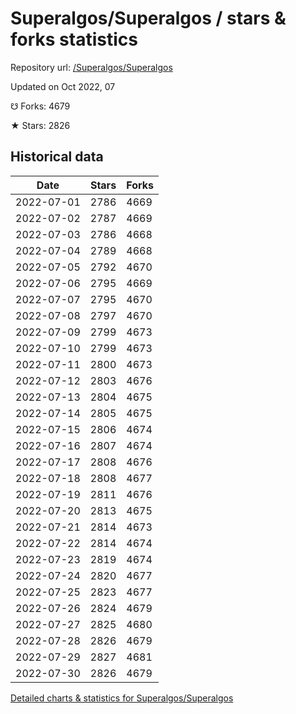 # Superalgos/Superalgos / stars & forks statistics

Repository url: [/Superalgos/Superalgos](https://github.com/Superalgos/Superalgos)

Updated on Oct 2022, 07

☋ Forks: 4679

★ Stars: 2826

## Historical data
| Date | Stars | Forks |
|------|-------|-------|
| 2022-07-01 | 2786 | 4669 | 
| 2022-07-02 | 2787 | 4669 | 
| 2022-07-03 | 2786 | 4668 | 
| 2022-07-04 | 2789 | 4668 | 
| 2022-07-05 | 2792 | 4670 | 
| 2022-07-06 | 2795 | 4669 | 
| 2022-07-07 | 2795 | 4670 | 
| 2022-07-08 | 2797 | 4670 | 
| 2022-07-09 | 2799 | 4673 | 
| 2022-07-10 | 2799 | 4673 | 
| 2022-07-11 | 2800 | 4673 | 
| 2022-07-12 | 2803 | 4676 | 
| 2022-07-13 | 2804 | 4675 | 
| 2022-07-14 | 2805 | 4675 | 
| 2022-07-15 | 2806 | 4674 | 
| 2022-07-16 | 2807 | 4674 | 
| 2022-07-17 | 2808 | 4676 | 
| 2022-07-18 | 2808 | 4677 | 
| 2022-07-19 | 2811 | 4676 | 
| 2022-07-20 | 2813 | 4675 | 
| 2022-07-21 | 2814 | 4673 | 
| 2022-07-22 | 2814 | 4674 | 
| 2022-07-23 | 2819 | 4674 | 
| 2022-07-24 | 2820 | 4677 | 
| 2022-07-25 | 2823 | 4677 | 
| 2022-07-26 | 2824 | 4679 | 
| 2022-07-27 | 2825 | 4680 | 
| 2022-07-28 | 2826 | 4679 | 
| 2022-07-29 | 2827 | 4681 | 
| 2022-07-30 | 2826 | 4679 | 


[Detailed charts & statistics for Superalgos/Superalgos](https://reviewgithub.com/rep/Superalgos/Superalgos)
